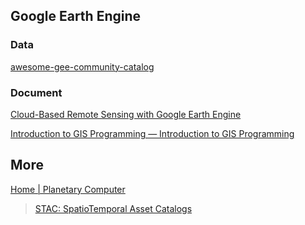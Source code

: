 
## Google Earth Engine

### Data

[awesome-gee-community-catalog](https://gee-community-catalog.org/)

### Document

[Cloud-Based Remote Sensing with Google Earth Engine](https://www.eefabook.org/)

[Introduction to GIS Programming — Introduction to GIS Programming](https://geog-312.gishub.org/index.html)

## More

[Home | Planetary Computer](https://planetarycomputer.microsoft.com/)

> [STAC: SpatioTemporal Asset Catalogs](https://stacspec.org/en)